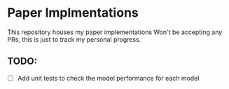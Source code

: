 # Paper Implmentations
This repository houses my paper implementations
Won't be accepting any PRs, this is just to track my personal progress.

## TODO:
- [ ] Add unit tests to check the model performance for each model

